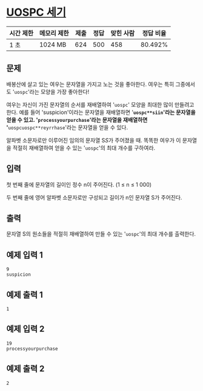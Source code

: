 # [UOSPC 세기](https://www.acmicpc.net/problem/30822)

| 시간 제한 | 메모리 제한 | 제출 | 정답 | 맞힌 사람 | 정답 비율 |
| --- | --- | --- | --- | --- | --- |
| 1 초 | 1024 MB | 624 | 500 | 458 | 80.492% |

## 문제

배봉산에 살고 있는 여우는 문자열을 가지고 노는 것을 좋아한다. 여우는 특히 그중에서도 '`uospc`'라는 모양을 가장 좋아한다!

여우는 자신이 가진 문자열의 순서를 재배열하여 '`uospc`' 모양을 최대한 많이 만들려고 한다. 예를 들어 'suspicion'이라는 문자열을 재배열하면 '**`uospc**siin`'라는 문자열을 얻을 수 있고. '`processyourpurchase`'라는 문자열을 재배열하면 '**`uospcuospc**reyrrhase`'라는 문자열을 얻을 수 있다.

알파벳 소문자로만 이루어진 임의의 문자열 S$S$가 주어졌을 때. 똑똑한 여우가 이 문자열을 적절히 재배열하여 얻을 수 있는 '`uospc`'의 최대 개수를 구하여라.

## 입력

첫 번째 줄에 문자열의 길이인 정수 n이 주어진다. (1 ≤ n ≤ 1 000)

두 번째 줄에 영어 알파벳 소문자로만 구성되고 길이가 n인 문자열 S가 주어진다.

## 출력

문자열 S의 원소들을 적절히 재배열하여 만들 수 있는 '`uospc`'의 최대 개수를 출력한다.

## 예제 입력 1

```
9
suspicion

```

## 예제 출력 1

```
1

```

## 예제 입력 2

```
19
processyourpurchase

```

## 예제 출력 2

```
2
```
